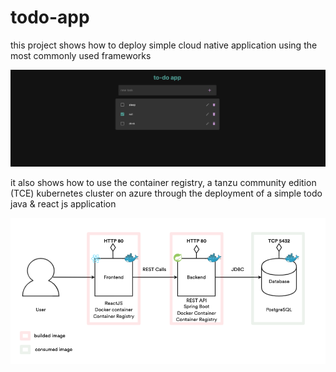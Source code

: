 # todo-app 

this project shows how to deploy simple cloud native application using the most commonly used frameworks

![](images/ui.png )

it also shows how to use the container registry, a tanzu community edition (TCE) kubernetes cluster on azure through the deployment of a simple todo java & react js application 

![](images/architecture.png )







